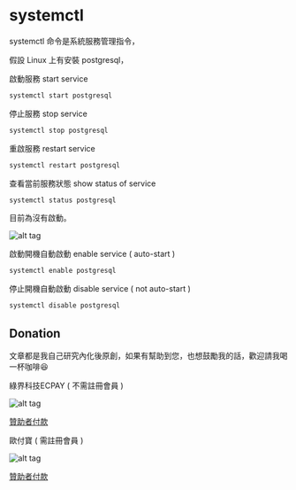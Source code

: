 # systemctl

systemctl 命令是系統服務管理指令，

假設 Linux 上有安裝 postgresql，

啟動服務 start service

```cmd
systemctl start postgresql
```

停止服務 stop service

```cmd
systemctl stop postgresql
```

重啟服務 restart service

```cmd
systemctl restart postgresql
```

查看當前服務狀態 show status of service

```cmd
systemctl status postgresql
```

目前為沒有啟動。

![alt tag](https://i.imgur.com/IjtRINb.png)

啟動開機自動啟動 enable service ( auto-start )

```cmd
systemctl enable postgresql
```

停止開機自動啟動 disable service ( not auto-start )

```cmd
systemctl disable postgresql
```

## Donation

文章都是我自己研究內化後原創，如果有幫助到您，也想鼓勵我的話，歡迎請我喝一杯咖啡:laughing:

綠界科技ECPAY ( 不需註冊會員 )

![alt tag](https://payment.ecpay.com.tw/Upload/QRCode/201906/QRCode_672351b8-5ab3-42dd-9c7c-c24c3e6a10a0.png)

[贊助者付款](http://bit.ly/2F7Jrha)

歐付寶 ( 需註冊會員 )

![alt tag](https://i.imgur.com/LRct9xa.png)

[贊助者付款](https://payment.opay.tw/Broadcaster/Donate/9E47FDEF85ABE383A0F5FC6A218606F8)
